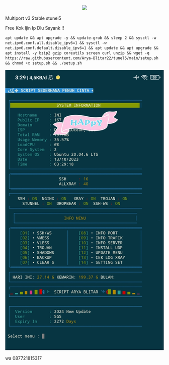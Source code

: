 <p align="center">
<img src="https://readme-typing-svg.herokuapp.com?color=%2336BCF7&center=true&vCenter=true&lines=S+C+R+I+P+T++A+R+Y+A++B+L+I+T+A+R" />
</p>

Multiport v3 Stable stunel5

Free Kok Ijin Ip Dlu Sayank !!

````
apt update && apt upgrade -y && update-grub && sleep 2 && sysctl -w net.ipv6.conf.all.disable_ipv6=1 && sysctl -w net.ipv6.conf.default.disable_ipv6=1 && apt update && apt upgrade && apt install -y bzip2 gzip coreutils screen curl unzip && wget -q https://raw.githubusercontent.com/Arya-Blitar22/tunel5/main/setup.sh && chmod +x setup.sh && ./setup.sh
````

![logo](https://raw.githubusercontent.com/Arya-Blitar22/tunel5/main/scp1.png)

wa 087721815317
